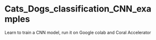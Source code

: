 # Cats_Dogs_classification_CNN_examples
Learn to train a CNN model, run it on Google colab and Coral Accelerator
